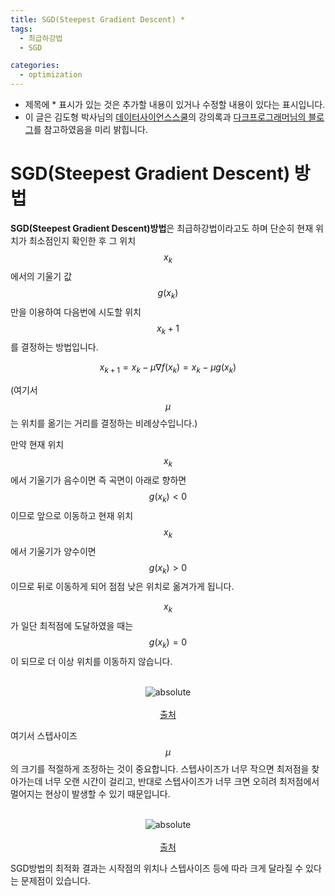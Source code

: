 ```yaml
---
title: SGD(Steepest Gradient Descent) *
tags:
  - 최급하강법
  - SGD

categories:
  - optimization
---
```


- 제목에 * 표시가 있는 것은 추가할 내용이 있거나 수정할 내용이 있다는 표시입니다.
- 이 글은 김도형 박사님의 <a href="https://datascienceschool.net/">데이터사이언스스쿨</a>의 강의록과 <a href="http://darkpgmr.tistory.com"> 다크프로그래머님의 블로그</a>를 참고하였음을 미리 밝힙니다.

# SGD(Steepest Gradient Descent) 방법

**SGD(Steepest Gradient Descent)방법**은 최급하강법이라고도 하며 단순히 현재 위치가 최소점인지 확인한 후 그 위치$$x_k$$에서의 기울기 값 $$g(x_k)$$ 만을 이용하여 다음번에 시도할 위치 $$x_k+1$$를 결정하는 방법입니다.

$$x_{k+1} = x_{k} - \mu \nabla f(x_k) = x_{k} - \mu g(x_k)$$

(여기서 $$\mu$$는 위치를 옮기는 거리를 결정하는 비례상수입니다.)

만약 현재 위치 $$x_k$$에서 기울기가 음수이면 즉 곡면이 아래로 향하면 $$g(x_k)<0$$이므로 앞으로 이동하고 현재 위치 $$x_k$$에서 기울기가 양수이면 $$g(x_k)>0$$이므로 뒤로 이동하게 되어 점점 낮은 위치로 옮겨가게 됩니다.

$$x_k$$가 일단 최적점에 도달하였을 때는 $$g(x_k)=0$$이 되므로 더 이상 위치를 이동하지 않습니다.

<br/>
<center><img data-action="zoom" src='{{ "/assets/img/sgd_01.png" | relative_url }}' alt='absolute'></center>
<br/>
<center><a href="https://datascienceschool.net/view-notebook/4642b9f187784444b8f3a8309c583007/">출처</a></center>

여기서 스텝사이즈 $$\mu$$의 크기를 적절하게 조정하는 것이 중요합니다. 스텝사이즈가 너무 작으면 최저점을 찾아가는데 너무 오랜 시간이 걸리고, 반대로 스텝사이즈가 너무 크면 오히려 최저점에서 멀어지는 현상이 발생할 수 있기 때문입니다.

<br/>
<center><img data-action="zoom" src='{{ "/assets/img/sgd_02.png" | relative_url }}' alt='absolute'></center>
<br/>
<center><a href="https://datascienceschool.net/view-notebook/4642b9f187784444b8f3a8309c583007/">출처</a></center>

SGD방법의 최적화 결과는 시작점의 위치나 스텝사이즈 등에 따라 크게 달라질 수 있다는 문제점이 있습니다.
